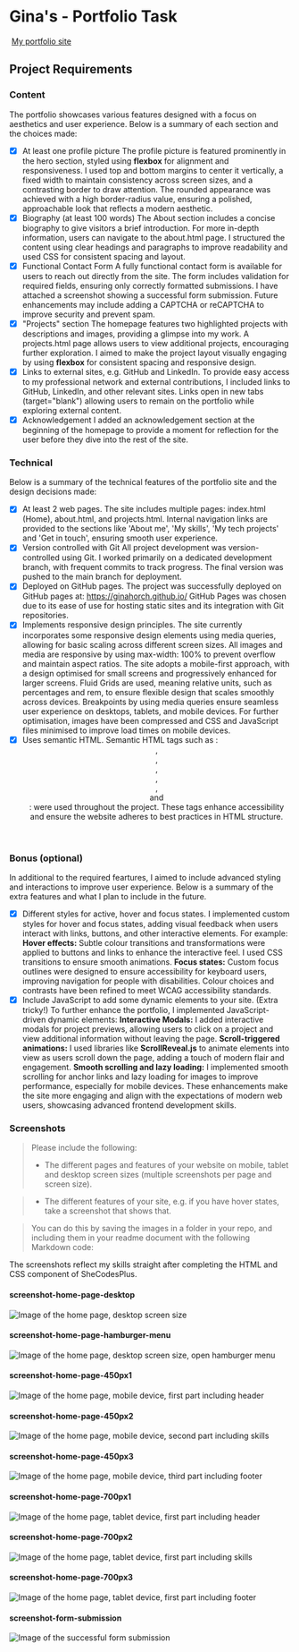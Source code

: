 #  Gina's - Portfolio Task
​
[My portfolio site](https://ginahorch.github.io/) 
​
## Project Requirements

### Content
 The portfolio showcases various features designed with a focus on aesthetics and user experience. Below is a summary of each section and the choices made:
- [X] At least one profile picture
    The profile picture is featured prominently in the hero section, styled using **flexbox** for alignment and responsiveness. I used top and bottom margins to center it vertically, a fixed width to maintain consistency across screen sizes, and a contrasting border to draw attention. The rounded appearance was achieved with a high border-radius value, ensuring a polished, approachable look that reflects a modern aesthetic.
- [X] Biography (at least 100 words)
    The About section includes a concise biography to give visitors a brief introduction. For more in-depth information, users can navigate to the about.html page. I structured the content using clear headings and paragraphs to improve readability and used CSS for consistent spacing and layout.
- [X] Functional Contact Form
    A fully functional contact form is available for users to reach out directly from the site. The form includes validation for required fields, ensuring only correctly formatted submissions. I have attached a screenshot showing a successful form submission. Future enhancements may include adding a CAPTCHA or reCAPTCHA to improve security and prevent spam.
- [X] "Projects" section
    The homepage features two highlighted projects with descriptions and images, providing a glimpse into my work. A projects.html page allows users to view additional projects, encouraging further exploration. I aimed to make the project layout visually engaging by using **flexbox** for consistent spacing and responsive design.
- [X] Links to external sites, e.g. GitHub and LinkedIn.
    To provide easy access to my professional network and external contributions, I included links to GitHub, LinkedIn, and other relevant sites. Links open in new tabs (target="blank") allowing users to remain on the portfolio while exploring external content.
- [X] Acknowledgement
    I added an acknowledgement section at the beginning of the homepage to provide a moment for reflection for the user before they dive into the rest of the site.
​
### Technical
 Below is a summary of the technical features of the portfolio site and the design decisions made:
- [X] At least 2 web pages.
    The site includes multiple pages: index.html (Home), about.html, and projects.html. Internal navigation links are provided to the sections like 'About me', 'My skills', 'My tech projects' and 'Get in touch', ensuring smooth user experience.
- [X] Version controlled with Git
    All project development was version-controlled using Git. I worked primarily on a dedicated development branch, with frequent commits to track progress. The final version was pushed to the main branch for deployment.
- [X] Deployed on GitHub pages.
    The project was successfully deployed on GitHub pages at: https://ginahorch.github.io/ GitHub Pages was chosen due to its ease of use for hosting static sites and its integration with Git repositories.
- [X] Implements responsive design principles.
    The site currently incorporates some responsive design elements using media queries, allowing for basic scaling across different screen sizes. All images and media are responsive by using max-width: 100% to prevent overflow and maintain aspect ratios. The site adopts a mobile-first approach, with a design optimised for small screens and progressively enhanced for larger screens. Fluid Grids are used, meaning relative units, such as percentages and rem, to ensure flexible design that scales smoothly across devices. Breakpoints by using media queries ensure seamless user experience on desktops, tablets, and mobile devices. For further optimisation, images have been compressed and CSS and JavaScript files minimised to improve load times on mobile devices.
- [X] Uses semantic HTML.
    Semantic HTML tags such as :<header>, <article>, <form>, <main>, <nav>, <section> and <footer>: were used throughout the project. These tags enhance accessibility and ensure the website adheres to best practices in HTML structure.

### Bonus (optional)
 In additional to the required feartures, I aimed to include advanced styling and interactions to improve user experience. Below is a summary of the extra features and what I plan to include in the future. 
- [X] Different styles for active, hover and focus states.
    I implemented custom styles for hover and focus states, adding visual feedback when users interact with links, buttons, and other interactive elements. For example:
    **Hover effects:** Subtle colour transitions and transformations were applied to buttons and links to enhance the interactive feel. I used CSS transitions to ensure smooth animations.
    **Focus states:** Custom focus outlines were designed to ensure accessibility for keyboard users, improving navigation for people with disabilities. Colour choices and contrasts have been refined to meet WCAG accessibility standards.
- [X] Include JavaScript to add some dynamic elements to your site. (Extra tricky!)
    To further enhance the portfolio, I implemented JavaScript-driven dynamic elements:
    **Interactive Modals:** I added interactive modals for project previews, allowing users to click on a project and view additional information without leaving the page.
    **Scroll-triggered animations:** I used libraries like **ScrollReveal.js** to animate elements into view as users scroll down the page, adding a touch of modern flair and engagement.
    **Smooth scrolling and lazy loading:** I implemented smooth scrolling for anchor links and lazy loading for images to improve performance, especially for mobile devices.
    These enhancements make the site more engaging and align with the expectations of modern web users, showcasing advanced frontend development skills. 
​
### Screenshots
> Please include the following:
> - The different pages and features of your website on mobile, tablet and desktop screen sizes (multiple screenshots per page and screen size).
    
> - The different features of your site, e.g. if you have hover states, take a screenshot that shows that.  
     
> You can do this by saving the images in a folder in your repo, and including them in your readme document with the following Markdown code: 

The screenshots reflect my skills straight after completing the HTML and CSS component of SheCodesPlus.

####  screenshot-home-page-desktop 
![Image of the home page, desktop screen size](./GinaHorch.github.io/screen-shots/screenshot-home-page-desktop.png)

####  screenshot-home-page-hamburger-menu 
![Image of the home page, desktop screen size, open hamburger menu](./GinaHorch.github.io/screen-shots/screenshot-home-page-hamburger-menu.png)

####  screenshot-home-page-450px1
![Image of the home page, mobile device, first part including header](./GinaHorch.github.io/screen-shots/screenshot-home-page450px1.png)

####  screenshot-home-page-450px2
![Image of the home page, mobile device, second part including skills](./GinaHorch.github.io/screen-shots/screenshot-home-page450px2.png)

####  screenshot-home-page-450px3
![Image of the home page, mobile device, third part including footer](./GinaHorch.github.io/screen-shots/screenshot-home-page450px3.png)

####  screenshot-home-page-700px1
![Image of the home page, tablet device, first part including header](./GinaHorch.github.io/screen-shots/screenshot-home-page700px1.png)

####  screenshot-home-page-700px2
![Image of the home page, tablet device, first part including skills](./GinaHorch.github.io/screen-shots/screenshot-home-page700px2.png)

####  screenshot-home-page-700px3
![Image of the home page, tablet device, first part including footer](./GinaHorch.github.io/screen-shots/screenshot-home-page700px3.png)

####  screenshot-form-submission
![Image of the successful form submission](./GinaHorch.github.io/screen-shots/screenshot-form-submission.png)